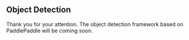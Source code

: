 ## Object Detection

Thank you for your attention. The object detection framework based on PaddlePaddle will be coming soon.
